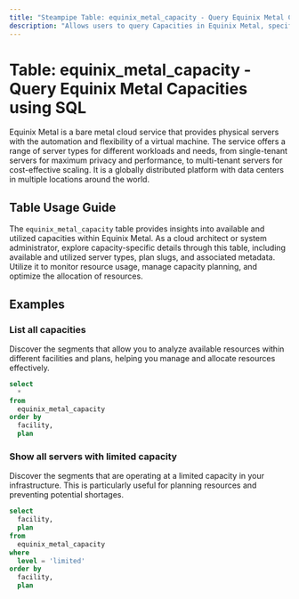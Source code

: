 ```yaml
---
title: "Steampipe Table: equinix_metal_capacity - Query Equinix Metal Capacities using SQL"
description: "Allows users to query Capacities in Equinix Metal, specifically the available and utilized capacity data, providing insights into resource usage and availability."
---
```


# Table: equinix_metal_capacity - Query Equinix Metal Capacities using SQL

Equinix Metal is a bare metal cloud service that provides physical servers with the automation and flexibility of a virtual machine. The service offers a range of server types for different workloads and needs, from single-tenant servers for maximum privacy and performance, to multi-tenant servers for cost-effective scaling. It is a globally distributed platform with data centers in multiple locations around the world.

## Table Usage Guide

The `equinix_metal_capacity` table provides insights into available and utilized capacities within Equinix Metal. As a cloud architect or system administrator, explore capacity-specific details through this table, including available and utilized server types, plan slugs, and associated metadata. Utilize it to monitor resource usage, manage capacity planning, and optimize the allocation of resources.

## Examples

### List all capacities
Discover the segments that allow you to analyze available resources within different facilities and plans, helping you manage and allocate resources effectively.

```sql
select
  *
from
  equinix_metal_capacity
order by
  facility,
  plan
```

### Show all servers with limited capacity
Discover the segments that are operating at a limited capacity in your infrastructure. This is particularly useful for planning resources and preventing potential shortages.

```sql
select
  facility,
  plan
from
  equinix_metal_capacity
where
  level = 'limited'
order by
  facility,
  plan
```